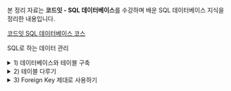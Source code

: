 본 정리 자료는 **코드잇 - SQL 데이터베이스**를 수강하며 배운 SQL 데이터베이스 지식을 정리한 내용입니다.

[코드잇 SQL 데이터베이스 코스](https://www.codeit.kr/courses/sql-database)

SQL로 하는 데이터 관리

<details>
  <summary>1) 데이터베이스와 테이블 구축</summary>
  
  # 데이터베이스 생성하기

`CREATE DATABASE 데이터베이스명;` 을 이용하면 데이터베이스를 생성할 수 있다.

다만, 이미 같은 이름의 데이터베이스가 존재한다면 오류가 난다. 이러한 오류를 피하기 위해서 다음과 같은 SQL 문을 사용할 수 있다.

`CREATE DATABASE IF NOT EXISTS 데이터베이스명;` 이미 같은 이름이 데이터베이스가 존재한다 할 지라도, 오류 표시 보다는 경고 표시 정도가 뜬다.

# 사용할 데이터베이스 지정하기

`USE 데이터베이스명;`

보통 실무에서 하나의 데이터베이스 서버 안에는 여러 개의 데이터베이스를 두고 사용한다. 그래서 데이터베이스 서버에 처음 접속하고 난 후에는, 가장 먼저 **어느 데이터베이스에서 작업을 할 것인지**를 지정해줘야 한다.

이렇게 하면 DBMS가 그 데이터베이스를 작업 중인 데이터베이스로 인식하게 되고, 그 후부터는 그렇게 지정된 데이터베이스 안에 있는 존재를 SQL 문에서 가리킬 때, 데이터베이스 이름을 적어 주지 않아도 된다는 장점이 있다.

예를 들어, A라는 데이터베이스에 animal 이라는 테이블이 있고, B 데이터베이스 안에 banana 라는 테이블이 있따.

이때, `USE A;` 를 실행하고 나면 animal 테이블의 내용을 조회하고 싶을 때 `SELECT * FROM A.animal;` 처럼 굳이 데이터베이스 이름을 붙이지 않고 `SELECT * FROM animal;` 이라고만 써도 잘 조회된다. 이미 A 데이터베이스를 사용하는 것으로 DBMS가 인식하고 있기 때문이다.

이때 B 데이터베이스는 사용하고 있지 않기 때문에, banana 테이블을 조회하려면 `SELECT * B.banana;`와 같이 데이터베이스 이름을 명시해줘야 한다.

USE 문을 써도 다른 데이터베이스 안의 것들을 언제든지 조회할 수 있다.

# 컬럼의 데이터 타입에 관하여

테이블을 생성할 때에는 각 컬럼마다 저장될 값에 알맞은 데이터 타입을 설정한다. 각 컬럼에 적절한 데이터 타입을 잘 설정하는 일은 아주 중요하다. 데이터 타입을 잘 설정해야 저장 용량을 효율적으로 활용할 수 있고, 나중에 row 수가 많아질 때는 성능에 영향을 미치기도 하기 때문이다.

사용할 수 있는 데이터 타입에는 DBMS 마다 조금씩 차이가 있는데, MySQL의 데이터 타입 중 일반적으로 쓰이는 것들은 다음 세 카테고리로 분류할 수 있다.

**Numeric Types(숫자형 타입)**

**Date and Time Types(날짜 및 시간 타입)**

**String Types(문자열 타입)**

이 밖에도 여러 카테고리가 있다.

## 1. Numeric Types (숫자형 타입)

숫자를 나타내기 위해 사용되는 데이터 타입이다.

숫자형 타입은 다시 **정수형 타입**과 **실수형 타입**으로 나눌 수 있다.

### (1) 정수형 타입

말 그대로 정수값을 저장하는 타입이다. 구체적인 타입마다 나타낼 수 있는 정수값의 범위에 차이가 있다.

1. **TINYINT**
   - 작은 범위의 정수를 저장할 때 쓰는 데이터 타입
   - 최소 -128 ~ 최대 127까지의 정수를 저장할 수 있는 타입
   - SIGNED는 '양수, 0, 음수'를 나타낼 수 있고, UNSIGNED는 '0과 양수'를 나타낼 수 있다. 이러한 원리는 다른 정수형 타입에도 똑같이 적용된다. 참고로, TYNYINT 라고만 썼을 때는 SIGNED가 붙은 것으로 자동 해석된다.
   - TINYINT SIGNED: -128 ~ 127
   - TINYINT UNSIGNED: 0 ~ 255
2. **SMALLINT**
   - TINYINT 보다 조금 더 큰 범위의 정수를 나타낼 때 쓰는 데이터 타입
   - SMALLINT SIGNED: -32768 ~ 32767
   - SMALLINT UNSIGNED: 0 ~ 65535
3. **MEDIUMINT**
   - MEDIUMINT SIGNED: -8388608 ~ 8388607
   - MEDIUMINT UNSIGNED: 0 ~ 16777215
4. **INT**
   - INT SIGNED: -2147483648 ~ 2147483647
   - INT UNSIGNED: 0 ~ 4294967295
5. **BIGINT**
   - BIGINT SIGNED: -9223372036854775808 ~ 9223372036854775807
   - BIGINT UNSIGNED: 0 ~ 18446744073709551615

### (2) 실수형 타입

정수뿐만 아니라, 소수점이 붙어있는 수 또한 표현할 수 있어야 할 경우 실수형 타입을 사용한다.

실수형 타입은 그 타입마다 얼마나 넓은 범위의 수를 나타낼 수 있는지 뿐만 아니라, 소수점 뒤에 얼마나 많은 개수의 자리수가 존재할 수 있는지가 다르다.

1. **DECIMAL**
   - 일반적으로 자주 쓰이는 실수형 타입. 보통 DECIMAL(M, D) 형식으로 나타냄.
   - M은 최대로 쓸 수 있는 전체 숫자의 자리수이고, D는 최대로 쓸 수 있는 소수점 뒤에 있는 자리의 수를 의미
   - EX) DECIMAL (5, 2) 라면 -999.99 부터 999.99 까지의 실수를 나타낼 수 있음
   - M은 최대 65, D는 30까지의 값을 가질 수 있음
   - DECIMAL 이라는 단어 대신 DEC, NUMERIC, FIXED를 써도 됨
2. **FLOAT**
   - 3.402823466E+38 ~ -1.175494351E-38, 0, 1.175494351E-38 ~ 3.402823466E+38 범위의 실수 표현 가능
3. **DOUBLE**
   - 1.7976931348623157E+308 ~ -2.2250738585072014E-308, 0, 2.2250738585072014E-308 ~ 1.7976931348623157E+308 범위의 실수 표현 가능
   - FLOAT에 비해 더 넓은 범위의 수를 나타낼 수 있을 뿐만 아니라, 그 정밀도 또한 더 높은 타입이다. (소수점 뒤에 최대로 허용가능한 자리수가 더 많음)

## 2. 날짜 및 시간 타입 (Date and Time Types)

데이터베이스에서는 날짜 및 시간 정보를 다뤄야 하는 경우가 정말 많다.

### (1) DATE

날짜를 지정하는 데이터 타입

날짜는 '2020-10-07' 이런 형식의 연, 월, 일 순으로 값을 나타낸다.

### (2) DATETIME

날짜와 시간을 저장하는 데이터 타입

'2020-10-07 11:01:53' 이런 식으로 연, 월, 일, 시, 분, 초를 나타낸다.

### (3) TIMESTAMP

날짜와 시간을 저장하는 데이터 타입

'2020-10-07 11:02:14' 이런 식으로 연, 월, 일, 시 ,분, 초를 나타낸다. 그럼 DATETIME 타입과는 어떤 점이 다를까?

TIMSTAMP 타입은 타임 존(time_zone) 정보도 함께 저장한다는 점이 다르다. UTC 기준. 한국은 UTC+9

만약 MySQL 서버의 시간대 설정을 바꾸면, DATETIME 타입 컬럼의 값은 그대로 유지되지만, TIMESTAMP 타입 컬럼의 값은 바뀐 시간대에 맞게 변경된다.

만약 타임 존 정보를 굳이 함께 저장할 필요가 없다면 DATETIME 타입을, 타임 존 정보도 함께 저장하고 싶다면 TIMESTAMP 타입을 설정하면 된다.

### (4) TIME

시간을 나타내는 데이터 타입.

'11:08:31' 형식으로 시, 분, 초를 나타낸다.

## 3. 문자열 타입 (String Type)

문자열을 저장하기 위한 타입

이름, 댓글, 구매 후기 등 문자열 형태의 데이터는 정말 다양하다

### (1) CHAR

문자열을 나타내는 기본 타입으로 Character의 줄임말.

CHAR(30) 이런 형식으로 나타낸다.

괄호 안의 숫자는 문자를 최대 몇 자까지 저장할 수 있는지를 나타낸다.

CHAR 타입의 괄호 안에는 0부터 255까지의 숫자를 적을 수 있다.

### (2) VARCHAR

VARCHAR(30) 이런 식으로 문자열의 최대 길이를 지정할 수 있는 문자열 타입이다.

괄호 안에 최소 0 부터 최대 65,535를 쓸 수 있다.

VARCHAR은 CHAR보다 허용되는 최대 저장 길이가 더 크다는 점 말고 다른 차이점도 있다.

CHAR는 고정 길이 타입이고, VARCHAR는 가변 길이 타입이라는 점이다. VARCHAR 이라는 단어 자체가 Character VAring의 줄임말로 가변 문자열을 나타낸다.

CHAR(10), VARCHAR(10)이 있을 때, CHAR(10)은 어떤 길이의 문자열이 저장되더라도 항상 그 값이 10만큼의 저장 용량을 차지한다. 하지만 VARCHAR(10)의 경우 만약 값이 'Hello' 이런 5자라면 저장 용량도 5만큼 차지한다. **저장 용량이 설정된 최대 길이에 맞게 고정되는 게 아니라, 실제 저장된 값이 맞게 최적화 되는 것이다.** 대신 VARCHAR 타입으로 값이 저장될 때는 해당 값의 사이즈를 나타내는 부분(1byte 또는 2byte)이 저장 용량에 추가된다.

따라서 값의 길이가 크게 변하지 않을 컬럼에는 CHAR 타입을 사용하고, 길이가 들쑥날쑥할 컬럼에는 VARHAR 타입을 쓰는 게 좋다.

### (3) TEXT

문자열을 저장하는 데이터 타입으로, 최대 65535자까지 저장할 수 있다.

이외에도 16,777,215자까지 저장할 수 있는 MEDIUMTEXT, 4294967295자까지 저장할 수 있는 LONGTEXT 타입이 있다.

VARCHAR 타입과 TEXT 계열의 타입은 내부 구현에서 일부 차이가 있는데, 일단은 정말 길이가 긴 문자열을 저장하려면 TEXT 계열의 타입을 써야한다는 정도만 기억하자

# CREATE TABLE

CREATE TABLE을 이용하여 테이블과 컬럼들을 만들어줄 수 있다.

데이터베이스명, 테이블명, 그리고 컬럼명 앞뒤로 작은 따옴표 ' 가 아니라 백틱(backtick) ` 을 써줘야 한다는 사실에 주의해야 한다.

작성 양식

```sql
CREATE TABLE `데이터베이스명`.`테이블명` (
	`컬럼명1` 데이터타입 속성,
	`컬럼명2` 데이터타입 속성,
	...
	PRIMARY KEY (`컬럼명`)); # 이렇게 설정하지 않고, 컬럼 뒤에 속성으로 PRIMARY KEY 를 적어주어도 된다.
```

작성 예시

```sql
CREATE TABLE `practice`.`new_table` (
	`id` INT NOT NULL AUTO_INCREMENT PRIMARY KEY,
	`name` VARCHAR(20) NULL, # NULL이 들어가도 된다는 의미. NULL은 생략해주어도 자동으로 적용된다.
	`student_number` INT NULL,
	`major` VARCHAR(15) NULL,
	`email` VARCHAR(50) NULL,
	`phone` VARCHAR(15) NULL,
	`admission_date` DATE NULL));
```

## 백틱과 따옴표

DBMS에서는 데이터베이스, 테이블, 컬럼 등과 같은 구성요소를 보통 **object(객체)** 라고 한다. 그리고 이런 object에 붙여준 이름을 **identifier(식별자)** 라고 한다. MySQL에서 **백틱**은 해당 단어가 identifier 임을 나타내는 기호이다.

그런데 사실 아래 SQL 문처럼 식별자에 굳이 백틱을 쓰지 않아도 SQL 문은 잘 실행된다.

```sql
CREATE TABLE 데이터베이스명.테이블명 (
	컬럼명1 데이터타입 속성,
	컬럼명2 데이터타입 속성,
	...
	PRIMARY KEY (컬럼명));
```

그럼 굳이 왜 백틱을 쓰는 걸까?

(1) 백틱을 쓰면 어느 단어가 사용자가 직접 이름을 지은 부분인지를 보다 확실하게 나타내줄 수 있음

(2) 이미 SQL 문법에 정해진 키워드로 이름을 지속 싶을 때는 백틱을 쓰는 것이 필수임

- 예를 들어, SELECT 라는 이름의 테이블을 만든다고 할 경우 SELECT를 백틱으로 감싸지 않으면 문법 오류로 인해 실행되지 않는다.
- 하지만 굳이 SQL 문법에 이미 존재하는 키워드로 이름을 짓는 것은 나중에 혼동의 위험성이 있기 때문에 하지 않는 것이 좋다.

# 테이블에 row 추가하기

## 모든 컬럼에 값이 있는 row 추가

작성 양식

```sql
INSERT INTO 테이블명 (컬럼명1, 컬럼명2, 컬럼명3, ...) # 만약 모든 컬럼에 값이 있는 row를 추가할 때는 컬럼명 부분을 전부 생략해줘도 된다. (대신 컬럼명 순서에 맞게 값을 넣어주어야 함)
	VALUES (값1, 값2, 값3, ...);
```

작성 예시

```sql
INSERT INTO student
(addmission_date, email, id, major, name, phone, student_number)
    VALUES ('2019-03-01', '1234@mail.com', 1, 'psychology', 'seongjae', '010-xxxx-xxxx', 20191919);

```

## 특정 컬럼들에만 값이 있는 row 추가

작성 양식은 같다.

작성 예시

```sql
INSERT INTO student
(addmission_date,  major, name, student_number)
    VALUES ('2020-01-01', '컴퓨터공학', 'DevPark', 20202020);

```

위 SQL 문에 포함되어 있지 않은 컬럼에는 NULL이 들어가게 된다.

다만, id 컬럼의 경우 따로 값을 넣어주지 않아도, AUTO_INCREMENT 속성을 할당했기 때문에, 이전 row의 id 값보다 1 큰 값이 자동으로 입력된다. 따라서 id 컬럼의 모든 값이 고유한 지를 확인할 필요가 없어진다.

참고로 AUTO_INCREMENT 속성은 정수형 데이터 타입의 컬럼에만 설정할 수 있다.

# 테이블의 row 갱신하기

작성 양식

```sql
UPDATE 테이블명 SET 컬럼명1 = 새로운값1, 컬럼명2 = 새로운값2 WHERE 특정row의조건;
```

테이블의 row를 갱신할 때에는 WHERE 절 뒤에 갱신하려는 row에 해당하는 조건(예: id=1)을 잘 적는 것이 중요하다.

WHERE 절을 적지 않을 경우, 모든 row의 정보가 갱신된다는 점에 주의해야 한다!

작성 예시

```sql
UPDATE student
	SET major = '멀티미디어학과', name = '홍길동'
WHERE id = 2;
```

## 컬럼의 기존 값을 기준으로 갱신하기

만약 기말고사 문제 중 배점 3점짜리 문제 하나에 오류가 있어서 모두 정답 처리를 했다고 해보자.

이 문제로 이미 점수를 얻어 간 학생이 없다고 가정하면, 모든 학생의 점수에 +3점을 해줘야 할 것이다.

이때 테이블을 어떻게 갱신해야 할까?

```sql
UPDATE final_exam_result SET score = 93 WHERE id = 1;
UPDATE final_exam_result SET score = 87 WHERE id = 2;
UPDATE final_exam_result SET score = 90 WHERE id = 3;
```

이런 식으로 여러 줄의 UPDATE 문을 일일이 실행하는 것은 너무 번거롭고, 실수도 잦을 것이다.

UPDATE 문을 사용할 때는 기존 값을 그대로 활용하는 방법이 있다.

```sql
UPDATE final_exam_result SET score = score + 3;
```

이렇게 써주면 모든 row의 score 컬럼의 값이 기존 값보다 3이 더 큰 값으로 갱신된다.

이렇게 컬럼의 이름의 활용해서 기존 값을 기반으로 갱신하는 경우도 많다.

# 테이블의 row 삭제하기

작성 양식

```sql
DELETE FROM 테이블명 WHERE 삭제할row조건;
```

DELETE 또한 WHERE 절을 쓰지 않으면 모든 row들이 삭제된다는 점에 주의해야 한다!

작성 예시

```sql
DELETE FROM student WHERE id = 4;
```

## 물리 삭제 VS 논리 삭제

어떤 row를 삭제하는 방법에는 크게 2가지 방법이 있다.

바로 '물리 삭제'와 '논리 삭제' 이다.

**물리 삭제**: 그냥 row를 바로 삭제해버리는 것

**논리 삭제**: 삭제해야할 row를 삭제하지 않고, '삭제 여부'를 나타내는 별도의 컬럼을 두고, 거기에 '삭제되었음'을 나타내는 값을 넣는 것.

**논리 삭제 예시** (컬럼을 미리 추가해 두었다고 가정)

```sql
UPDATE order SET is_cancelled = 'Y'
# 이렇게 is_cancelled, is_deleted 와 같이 삭제 여부를 나타내는 별도의 컬럼을 두고,
# 'Y' 등과 같이 삭제되었음을 나타내는 값을 넣는 것이다.
```

### 논리 삭제를 하는 이유?

사용자 취향 파악, 범죄 수사 등에 활용 (탈퇴한 사람의 기록) 등 다양한 이유가 있을 수 있다.

### 논리 삭제의 단점

나중에 삭제되지 않고 유효한 row들만 조회해야할 때는

```sql
SELECT * FROM WHERE is_cancelled != 'Y';
SELECT * FROM WHERE is_deleted != 'Y';
```

처럼 WHERE 절에 별도의 조건을 추가 해줘야 해서 번거롭다는 단점이 있다.

그리고 실제로 row를 삭제하는 것이 아니기 때문에 아무리 삭제를 해도 데이터베이스 내의 저장 용량은 줄어들지 않는다는 단점이 있다.

이런 단점을 보완하기 위해 기본 정책은 논리 삭제로 두되,

- 이미 데이터 분석에 활용되었거나
- 고객이 동의한 데이터 보유 기간이 지난 row들은

정기적으로 물리 삭제하는 방법을 활용하기도 한다.

</details>

<details>
  <summary>2) 테이블 다루기</summary>
  <details>
    <summary>컬럼 구조 변경</summary>

# 컬럼 구조 변경

## 컬럼 정보를 한 눈에 보여주는 DESCRIBE

DESCRIBE 문을 쓰면 테이블의 컬럼 정보를 한 눈에 볼 수 있다.

```sql
DESCRIBE 테이블명; # DESCRIBE를 그냥 DESC 라고 줄여서 써도 된다.
```

이렇게 치면 해당 테이블의 컬럼 구조, 각 컬럼의 데이터 타입, 속성을 볼 수 있다.

그럼 각 컬럼에 대한 다음과 같은 정보가 나타난다.

Field: 컬럼의 이름

Type: 컬럼의 데이터 타입

Null: 컬럼의 Null 속성 유무

Key: Primary Key, Unique 속성 여부

Default: 컬럼의 기본값

Extra: AUTO_INCREMENT 등의 기타 속성

## 컬럼 추가

작성 양식

```sql
ALTER TABLE 테이블명 ADD 추가할_컬럼명 데이터타입 속성;
```

작성 예시

```sql
ALTER TABLE student ADD gender CHAR(1) NULL;
```

## 컬럼 이름 변경

작성 양식

```sql
ALTER TABLE 테이블명
	RENAME COLUMN 원래의_컬럼명 TO 새로운_컬럼명;
```

작성 예시

```sql
ALTER TABLE student
	RENAME COLUMN student_number TO registration_number;
```

## 컬럼 삭제

작성 양식

```sql
ALTER TABLE 컬럼명 DROP COLUMN 삭제할_컬럼명; # COLUMN 부분 생략 가능
```

작성 예시

```sql
ALTER TABLE student DROP addmission_date;
```

## 컬럼 데이터 타입 변경

작성 양식

```sql
ALTER TABLE 테이블명 MODIFY 컬럼명 데이터타입;
```

작성 예시

```sql
ALTER TABLE student MODIFY major INT;
```

이떄, 컬럼의 값들이 변경하려고 하는 데이터 타입에 맞지 않으면 오류가 난다. 따라서 변경하려는 데이터 타입에 맞게 컬럼의 값들을 수정해줘야 한다.

```sql
UPDATE student SET major = 3 WHERE major = '심리학과'
UPDATE student SET major = 5 WHERE major = '수학과'
UPDATE student SET major = 1 WHERE major = '컴퓨터공학과';
```

## UPDATE 가 안 되는 경우

Workbench에서 위의 UPDATE 문에서 오류가 나는 경우

Response 탭에서 에러 메세지를 보면 이렇게 나타난다.

'Error Code: 1175. You are using safe update mode and you tried to update a table without a WHERE that uses a KEY column. To disable safe mode, toggle the option in Preferences -> SQL Editor and reconnect.'

내가 Workbench에서 safe update 모드를 사용하고 있기 때문에, KEY column을 사용해서 테이블을 갱신해야 한다는 것이다.

여기서 KEY column이란 Primary Key를 의미한다.

safe update 모드란 '안전한 갱신'을 보장하기 위한 모드로,

```sql
UDPATE student SET major = 1;
```

처럼 모든 row의 특정 컬럼을 갱신해버리는 SQL 문이나,

```sql
UPDATE student SET major = 1 WHERE major = '컴퓨터공학과';
```

처럼 WHERE 절에 Primary Key가 사용되지 않은 UPDATE 문이 실행되지 않도록 한다.

이건 UPDATE 문을 주의 깊게 사용하지 않을 때 발생할 수 있는 위험한 결과를 방지하기 위한 DBMS 상의 모드이다.

이 모드를 끄려면 Workbench의 Preferences 에 가서 Safe Updates 의 체크박스를 해제하고 확인한 뒤, 접속을 끊고 재연결 하면 된다.

  </details>
  <details>
    <summary>컬럼 속성 주기</summary>

# 컬럼 속성 주기

## 컬럼에 NOT NULL 속성 주기

데이터 타입 뿐만 아니라, 컬럼의 속성을 변경할 때에도 MODIFY를 쓴다

작성 양식

```sql
ALTER TABLE 테이블명 MODIFY 컬럼명 데이터타입 NOT NULL;
```

작성 예시

```sql
ALTER TABLE student MODIFY name VARCHAR(35) NOT NULL; # 데이터 타입과 속성을 동시에 바꿀 수도 있다
ALTER TABLE student MODIFY registration_number INT NOT NULL;
ALTER TABLE student MODIFY major INT NOT NULL; # 데이터 타입을 바꾸지 않더라도, 데이터 타입을 써주지 않으면 문법 오류가 난다
```

아래와 같이 NOT NULL 속성을 부여받은 컬럼의 값이 없는 새로운 row를 추가하려고 하면 다음과 같은 오류가 난다.

```sql
INSERT INTO student (email, phone, gender)
	VALUES ('abc@naver.com', '010-1234-5678', 'm');
```

Error Code 1364. Field 'name' doesn't have a default value

## 컬럼에 DEFAULT 속성 주기

NULL 속성을 가진 컬럼의 경우, default value가 NULL 로 되어있어, 값을 주지 않으면 값이 NULL이 된다.

반면, NOT NULL 속성을 가진 컬럼의 경우, default value가 없어 값을 주지 않으면 오류가 생긴다. 하지만, default value를 정해줌으로써 값을 따로 주지 않아도 오류가 생기지 않게 할 수 있다.

작성 양식

```sql
ALTER TABLE 테이블명 MODIFY 컬럼명 데이터타입 NULL속성여부 DEFAULT 디폴트값;
# NULL 속성 여부를 생략해도 오류가 나지는 않으나,
# NOT NULL 속성을 가졌던 컬럼의 경우 NULL 속성을 가진 것으로 변경된다.
```

작성 예시

```sql
ALTER TABLE student MODIFY major INT NOT NULL DEFAULT 101;
```

이렇게 컬럼의 디폴트 값을 정해주면, 해당 컬럼의 값이 없는 새로운 row 를 추가하더라도 디폴트 값이 들어간다.

이때 NOT NULL 속성을 가진 컬럼의 경우도 더 이상 오류가 나지 않고 해당 컬럼에 디폴트 값이 추가된다.

## DATETIME, TIMESTAMP 타입의 컬럼에 값을 넣는 2가지 방식

테이블에 어떤 row가 추가되거나 갱신되었을 때, 그 추가 혹은 갱신 시각을 저장해야 할 때가 있다.

예를 들어,

- 게시글 업로드 시각,
- 댓글이 달린 시각,
- 댓글을 수정한 시각

등의 정보가 그 예시다.

### 1. NOW() 함수 사용하기

어떤 SNS에서 사용자가 업로드한 게시물 정보를 저장한 post 테이블이 있고, 아래와 같은 컬럼들로 구성되어 있다고 하자.

- id: PRIMARY KEY 역할을 하는 컬럼. AUTO_INCREMENT 속성을 가짐
- title: 게시물의 제목
- content: 게시물의 내용
- upload_time: 게시물 최초 업로드 시각
- recent_modified_time: 게시물 최근 갱신 시각

이 테이블에 다음과 같이 게시물 하나가 추가된다

```sql
INSERT INTO post (title, content, upload_time, recent_modified_time)
	VALUES('~~~ 탐방기', '오늘은 ~~~ ...', NOW(), NOW());
```

위 SQL 문을 보면 upload_time 컬럼, recent_modified_time 컬럼에 NOW() 라는 함수의 리턴값을 넣았다.

테이블을 조회해보면 두 컬럼에 현재 시각이 들어가 있다.

만약 이 포스트의 내용을 다시 갱신한다고 해보자.

```sql
UPDATE post
	SET content = '오늘 간 곳은 ~~~ ...',
			recent_modified_time = NOW()
	WHERE id = 1;
```

content 컬럼을 갱신할 때 동시에, recent_modified_time 컬럼의 값도 NOW 함수의 리턴값으로 갱신해주면 된다.

이렇게 NOW 함수를 쓰면 현재 시간을 편하게 구할 수 있다.

그런데 이 방법 말고도 컬럼에 현재 시각을 넣는 다른 방법도 있다.

### 2. 컬럼에 DEFAULT CURRENT_TIMESTAMP / ON UPDATE CURRENT_TIMESTAMP 속성 설정하기

DATETIME 타입 또는 TIMESTAMP 타입의 컬럼에는

DEFAULT CURRENT_TIMESTAMP 라는 속성과 ON UPDATE CURRENT_TIMESTAMP 라는 속성을 줄 수 있다.

다음과 같이 post 테이블의 upload_time 컬럼과 recent_modified_time 컬럼에 위의 두 속성을 추가할 수 있다.

```sql
ALTER TABLE post
	MODIFY upload_time DATETIME DEFAULT CURRENT_TIMESTAMP,
	MODIFY recent_modified_time TIMESTAMP DEFAULT CURRENT_TIMESTAMP ON UPDATE CURRENT_TIMESTAMP;
```

upload_time 컬럼에는 DEFAULT CURRENT_TIMESTAMP 속성만 줬고,

recent_modified_time 컬럼에는 DEFAULT CURRENT_TIMESTAMP 속성과 ON CURRENT_TIMESTAMP 속성을 둘다 줬다.

이제 테이블에 새로운 row를 추가해보자.

```sql
INSERT INTO post (title, content)
	VALUES ('오랜만에 ~~', '벌써 가을 ~~ ...');
```

title, content 컬럼에만 값을 주고, upload_time, recent_modified_time 컬럼에는 값을 주지 않았다는 것을 알 수 있다.

그런데 post 테이블을 확인해보면 새로운 row에 upload_time, recent_modified_time 컬럼에 별도로 값을 주지 않았는데도 현재 시간이 값으로 잘 들어가 있다.

두 컬럼에 DEFAULT CURRENT_TIMESTAMP 속성을 줬기 때문이다.

그리고 나서 이 row의 content 컬럼 값을 갱신한다.

```sql
UPDATE post
	SET content = '등산 .. ~~'
	WHERE id = 2;
```

마찬가지로, 최근 갱신 시각을 나타내는 recent_modified_time 컬럼에는 따로 값을 지정하지 않았다.

다시 post 테이블을 확인해보면 recent_modified_time 컬럼에 값을 주지 않았는데도 최근 갱신 시간이 들어가 있다.

recent_modified_time 컬럼에 ON UPDATE CURRENT_TIMESTAMP 라는 속성을 주었기 때문이다.

### 정리

만약 각 row마다 시간값에 관한 처리를 다르게 해줘야 하는 경우라면 NOW 함수를 쓰는 것이 좋을 것이다.

하지만 그럴 필요가 없는 상황이고, 굳이 날짜/시간 값을 별도로 신경쓰기가 싫다면 해당 컬럼에 DEFAULT CURRENT_TIMESTAMP 속성, ON UPDATE CURRENT_TIMESTAMP 속성을 설정해서 DBMS가 알아서 관리하도록 하는 게 편할 것이다.

## 컬럼에 UNIQUE 속성 주기

컬럼 속성 중 UQ 는 Unique 속성을 나타내는데, 컬럼에 이 속성을 추가하면 그 컬럼에 같은 값을 가진 또 다른 row가 추가되는 것을 막아준다.

작성 양식

```sql
ALTER TABLE 테이블명 MODIFY 컬럼명 데이터타입 UNIQUE;
```

작성 예시

```sql
ALTER TABLE student MODIFY registration_number INT NOT NULL UNIQUE;
```

이렇게 컬럼에 UNIQUE 속성을 추가한 후,

```sql
INSERT INTO student (name, registration_number)
	VALUES ('홍길동', 20112405);
```

이미 registration_number에 존재하는 값을 가진 row를 추가한다. 그럼 다음과 같은 오류가 발생한다.

Error Code: 1062, Duplicate entry '20112405' for key 'student.registration_number'

이는 registration_number 컬럼에 중복되는 값을 가진 row가 있기 때문에, 새 row가 추가될 수 없다는 것이다.

이처럼, 반드시 각 row마다 고유한 값을 가져야 하는 컬럼이 있다면 UNIQUE 속성을 주면 된다.

## Primary Key와 Unique 속성의 차이

어떤 컬럼의 값이 각 row마다 달라야할 때 Unique 속성을 준다.

그런데 Primary Key도 이런 성질을 가지고 있었다.

Primary Key는 테이블에서 특정 row 하나를 식별할 수 있도록 해주는 컬럼이다. 그리고 이를 위해 Primary Key에 해당하는 컬럼은 각 row마다 다른 값을 가져야 한다.

### Primary Key와 Unique 속성의 차이?

일단 Primary Key 는 테이블당 오직 하나만 존재할 수 있다.

이에 반해 Unique 속성은 각각의 컬럼들이 가질 수 있는 속성이기 때문에 한 테이블에 여러 개의 Unique 속성들이 존재할 수 있다.

중요한 차이점 중 하나는 Priamry Key는 NULL을 가질 수 없지만, Unique는 NULL을 허용한다는 점이다.

- Primary Key는 애초에 그 목적이 테이블에서 하나의 row를 식별하기 위해 사용되는 컬럼인데, 여기에 NULL이 있어버리면 특정 row를 검색해야할 때 등호(=) 연산을 수행할 수 없기 때문에 NULL을 허용하지 않는 것으로 추측된다고 한다.

Primary Key에 NULL이 있는 row가 존재한다면,

```sql
SELECT * FROM member WHERE id = n;
```

와 같은 SQL 문을 실행할 때 그 row를 찾을 수 없게 된다. 만약 n 부분에 NULL을 넣는다고 해도 안 된다. 왜냐하면 WHERE NULL = NULL은 True를 리턴하지 않기 때문이다. SQL에서 NULL은 어떤 값이 아니라 '값이 없는 상태'를 의미하는 단어일 뿐이다. 그래서 같은 NULL 끼리 비교해도 같다는 결과가 나오지 않는다.

```sql
SELECT * FROM member WHERE id IS NULL;
```

과 같이 NULL 여부를 확인할 수 있는 별도의 SQL 문을 사용할 수는 있지만, 단지 NULL이 있는 해당 row 하나만을 위해 이렇게 별도로 해야한다는 건 바람직하지 않다. 이런 이유 때문에 Primary Key에서는 NULL이 허용되지 않는다.

이 뿐만 아니라, Primary Key 는 다른 테이블의 Foreign Key에 의해 참조될 수도 있는 컬럼이다.

그리고 보통은 이런 Foreign Key를 기준으로 두 테이블을 조인하는 경우가 많은데, 이때 부모 테이블의 Primary Key 가 NULL이라면 그 row를 참조해야 하는 자식 테이블의 row들과 제대로 조인될 수가 없다.

왜냐하면 조인을 할 때도

```sql
SELECT * FROM table_a INNERJOIN table_b ON table_a.referenced_col = table_b.referencing_col;
```

이런 식으로 ON 절에 등호를 붙여서 조인 기준을 설정하는 것이 일반적이기 때문이다. 이 경우에도 NULL = NULL은 True를 리턴하지 않기 때문에 NULL이 있는 row끼리는 조인이 되지 않는다.

### 정리

Primary Key는 그 존재 목적과 실무적인 이유 등으로 인해 당연히 NULL이 들어가면 안 된다

이에 반해, Unique 속성은 각 row마다 각자 다른 값을 가지도록 강제하는 것이다. 그리고 이때 각 row마다 해당 컬럼의 값이 다르다면, NULL도 Unique 하다고 인정되기 때문에 Unique 속성이 있는 컬럼에는 NULL이 허용되는 것이다.

Cf) MySQL에서 Unique 속성은 중복되는 값은 허용하지 않지만, 여러 row가 NULL인 상태는 허용한다. ex) 사원번호가 중복되는 것은 허용하지 않지만, 아직 사원번호가 부여되지 않은 신입사원들의 정보를 입력할 수 있음.

## 테이블에 CONSTRAINT(제약) 걸기

하나의 테이블에는 시간이 지나면서 점점 더 많은 row들이 쌓이게 된다. 주의할 점은, 테이블에 이상한 row가 추가되는 것을 막아야 한다는 것이다. 예를 들어, 꼭 있어야 할 값이 없거나, 이상한 값이 있는 row가 추가되는 것을 막아야 한다.

테이블에 CONSTRAINT(제약)을 추가하면 이상한 row가 추가되는 것을 막을 수 있다.

작성 양식

```sql
ALTER TABLE 테이블명
	ADD CONSTRAINT 제약_이름 CHECK (제약 내용);
```

작성 예시

```sql
ALTER TABLE student
	ADD CONSTRAINT st_rule CHECK (registration_number < 30000000);
```

이렇게, registration 컬럼에는 30000000 보다 작은 값만 들어갈 수 있도록 제약을 걸었다.

```sql
INSERT INTO student (name, registration_number)
	VALUES ('홍길동', 30000000);
```

위와 같이 제약 사항을 위반하는 row를 추가하면, 다음과 같이 제약사항이 위반되었다는 오류가 뜬다.

Error Code: 3819. Check constraint 'st_rule' is violated.

### 제약 사항을 삭제하는 법

작성 양식

```sql
ALTER TABLE 테이블명 DROP CONSTRAINT 제약_이름;
```

작성 예시

```sql
ALTER TABLE student DROP CONSTRAINT st_rule;
```

### 2개 이상의 조건이 담긴 제약 만들기

작성 양식

```sql
ALTER TABLE 테이블명
	ADD CONSTRAINT 제약_이름
	CHECK (조건1 AND 조건2);
```

작성 예시

```sql
ALTER TABLE student
	ADD CONSTRAINT st_rule
	CHECK (email LIKE '%@%' AND gender IN ('m', 'f'));
```

이제 이 테이블에

```sql
INSERT INTO student (name, email, gender)
	VALUES ('홍길동', '이상한이메일', 'm');
```

또는

```sql
INSERT INTO student (name, email, gender)
	VALUES ('홍길동', 'gildongh@naver.com', 'z');
```

와 같이 제약 조건 중 어느 하나라도 위반하는 row를 추가하려고 하면 오류가 뜨게 된다.

## 그 밖의 컬럼 관련 작업들

한 축구팀의 선수 정보를 관리하는 player_info 테이블이 있다고 가정하자.

- role: 선수의 역할(공격수, 수비수 등). CHAR(5)
- name: 선수의 이름. INT
- id: PRIMARY KEY. INT

이 테이블의 컬럼 구조를 좀 더 보기 좋게 만들어 보자.

### 1. 컬럼 가장 앞으로 당기기

Primary Key 역할을 하는 id 컬럼이 가장 뒤에 있어서 보기에 어색하다.

```sql
ALTER TABLE player_info
	MODIFY id INT NOT NULL AUTO_INCREMENT FIRST;
```

이렇게 컬럼 정보의 맨 뒤에 FIRST 라고 써주면, 해당 테이블의 가장 첫 번째 컬럼이 된다.

이런 식으로 테이블에서는 보통 Primary Key에 해당하는 컬럼을 가장 앞에 두는 것이 일반적이다.

### 2. 컬럼 간의 순서 바꾸기

선수 역할을 나타내는 role 컬럼이 선수 이름을 나타내는 name 컬럼보다 이후에 나오는 것이 더 자연스러울 것 같다.

role 컬럼을 name 컬럼 이후에 위치하도록 해보자.

```sql
ALTER TABLE player_info
	MODIFY role CHAR(5) NULL AFTER name;
```

컬럼 속성 가장 마지막에 AFTER name 이라고 썼다. 표현 그대로 name 컬럼 바로 다음으로 위치를 바꾸라는 뜻이다.

### 3. 컬럼의 이름과 컬럼의 데이터 타입 및 속성 동시에 수정하기

컬럼의 이름을 수정할 때는 `RENAME COLUMN A TO B` 절을,

컬럼의 타입 및 속성을 수정할 때는 `MODIFY` 절을 사용한다고 배웠다.

이 두 가지 작업을 한 번에 수행해주는 절이 바로 `CHANGE` 절이다.

role 컬럼의 (1) 이름을 position 으로 바꾸고, (2) 동시에 그 데이터 타입을 CHAR(5) 에서 VARCHAR(2)로, 그 속성도 NULL 에서 NOT NULL로 바꾸자.

```sql
ALTER TABLE player_info
	CHANGE role position VARCHAR(2) NOT NULL;
```

이렇게 컬럼의 이름과, 데이터 타입 및 속성을 동시에 바꾸고 싶을 때는 CHANGE 절을 사용하면 편리하다.

### 4. 여러 작업 동시에 수행하기

`ALTER TABLE` 문 뒤에는 컬럼에 관한 작업을 하는 절들을 여러 개 두는 것이 가능하다.

(1) id 컬럼의 이름을 registration_number로 수정

(2) name 컬럼의 데이터 타입을 VARCHAR(20)으로, 속성을 NOT NULL로 수정

(3) position 컬럼을 테이블에서 삭제

(4) 새로운 컬럼 2개(height, weight) 추가

위의 4가지 작업을 동시에 수행하는 SQL 문을 작성해 보자.

```sql
ALTER TABLE player_info
	RENAME COLUMN id TO registration_number,
	MODIFY name VARCHAR(20) NOT NULL,
	DROP COLUMN position,
	ADD height DOUBLE NOT NULL,
	ADD weight DOUBLE NOT NULL;
```

위의 SQL 문처럼, 각 작업마다 굳이 매번 `ALTER TABLE` 을 써줄 필요 없이, 여러 가지 작업을 하나의 `ALTER TABLE` 문 안에서 한 번에 수행하는 것이 가능하다.

위의 SQL 문 중에서 작업 (1)과 작업 (2)를 수행하는 절을 `CHANGE` 절로 아래와 같이 쓸 수도 있다

```sql
ALTER TABLE palyer_info
	CHANGE id registration_number INT NOT NULL AUTO_INCREMENT,
	CHANGE name name VARCHAR(20) NOT NULL;
```

컬럼의 이름만 바꾸거나, 컬럼의 데이터 타입 및 속성만 바꿀 때에도 이런 식으로 `CHANGE` 절로도 처리할 수 있다.

  </details>
  <details>
    <summary>테이블 자체를 다루기</summary>

# 테이블 자체를 다루기

## 테이블 이름 변경, 복사본 만들기, 삭제

### 테이블 이름 변경

작성 양식

```sql
RENAME TABLE 기존_테이블_이름 TO 새로운_테이블_이름;
```

작성 예시

```sql
RENAME TABLE student TO undergraduate
```

### 복사본 만들기

작성 양식

```sql
CREATE TABLE 새로운_테이블_이름 AS SELECT * FROM 복사할_테이블_이름;
```

작성 예시

```sql
CREATE TABLE copy_of_undergraduate AS SELECT * FROM undergraduate;
```

기존 테이블을 직접 다루기가 무서울 때는 이렇게 기존 테이블을 복사한 테이블을 활용해서 다뤄볼 수 있다.

### 테이블 삭제하기

작성 양식

```sql
DROP TABLE 테이블명;
```

작성 예시

```sql
DROP TABLE copy_of_undergraduate;
```

## 테이블 컬럼 구조만 복사하기

작성 양식

```sql
CREATE TABLE 새로운_테이블_이름 LIKE 복사할_테이블_이름;
```

작성 예시

```sql
CREATE TABLE copy_of_undergraduate LIKE undergraduate;
```

컬럼 구조가 같은 다른 테이블의 row들 그대로 가져오기

```sql
INSERT INTO copy_of_undergraduate SELECT * FROM undergraduate;
```

일부 조건을 충족하는 row들만 가져오기

```sql
INSERT INTO copy_of_undergraduate
	SELECT * FROM undergraduate WHERE major = 101;
```

## INSERT INTO 문과 서브쿼리

SQL 문에서 하나의 부품처럼 사용되는 `SELECT` 문을 서브쿼리라고 한다.

지금까지는 `SELECT` 문 안에 또 `SELECT` 문이 있는 경우만 봤는데, 위의 SQL 문처럼 `INSERT INTO` 문에서 서브쿼리를 사용하는 것도 가능하다.

서브쿼리는 다음과 같은 식으로도 활용 가능하다

```sql
INSERT INTO freshman SELECT * FROM undergraduate WHERE grade = 1; # 1학년 테이블
INSERT INTO sophomore SELECT * FROM undergraduate WHERE grade = 2; # 2학년 테이블
INSERT INTO junior SELECT * FROM undergraduate WHERE grade = 3; # 3학년 테이블
INSERT INTO senior SELECT * FROM undergraduate WHERE grade = 4; # 4학년 테이블
```

만약 undergraduate 테이블에 학년을 나타내는 grade 컬럼이 있다고 가정하면, 이런 식으로 학년별 테이블을 새롭게 만들 수도 있다.

기존 테이블은 건드리지 않고, 기존 테이블의 특정 row들만으로도 새 테이블을 만들어야 할 때 사용하면 꽤 유용할 것이다.

다음과 같이 활용하는 것도 가능할 것이다

```sql
CREATE TABLE freshman AS SELECT * FROM undergraduate WHERE grade = 1; # 1학년 테이블
CREATE TABLE sophomore AS SELECT * FROM undergraduate WHERE grade = 2; # 2학년 테이블
CREATE TABLE junior AS SELECT * FROM undergraduate WHERE grade = 3; # 3학년 테이블
CREATE TABLE senior AS SELECT * FROM undergraduate WHERE grade = 4; # 4학년 테이블
```

## TRUNCATE 로 데이터 한 번에 날리기

때로는 기존 테이블의 데이터를 전부 다 삭제하고, 같은 테이블에서 다시 시작하고 싶을 수 있다.

이럴 때 물론 `DELETE` 문을 사용해도 되지만, `TRUNCATE` 문을 사용하는 방법이 있다.

DELETE 문 사용

```sql
DELETE * FROM 테이블명;
```

TRUNCATE 문 사용

```sql
TRUNCATE 테이블명;
```

테이블의 뼈대는 그대로 남아있지만 모든 row들이 삭제되는 것을 확인할 수 있다.

  </details>
</details>

<details>
  <summary>3) Foreign Key 제대로 사용하기</summary>
</details>
